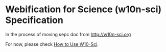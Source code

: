 # Webification for Science  (w10n-sci) Specification

In the process of moving sepc doc from http://w10n-sci.org

For now, please check [How to Use W10-Sci](./usage.md).
